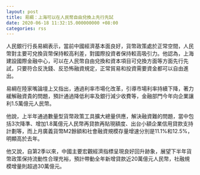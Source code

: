 ```yaml
---
layout: post
title: 易綱：上海可以在人民幣自由兌換上先行先試
date: 2020-06-18 11:32:15.000000000 +08:00
categories: rss
---
```


人民銀行行長易綱表示，當前中國經濟基本面良好，貨幣政策處於正常空間，人民幣對主要可兌換貨幣保持較高利差，對國際投資者保持較高吸引力。他認為，上海建設國際金融中心，可以在人民幣自由兌換和資本項目可兌換方面等方面先行先試，只要符合反洗錢、反恐怖融資規定，正常貿易和投資需要資金都可以自由進出。

易綱在陸家嘴論壇上又指出，通過利率市場化改革，引導市場利率持續下降，著力緩解融資貴的問題，預計通過降低利率及銀行減少收費等，金融部門今年向企業讓利1.5萬億元人民幣。

他說，上半年通過數量型貨幣政策工具擴大總量供應，解決融資難的問題，當中包括3次降準、增加1.8萬億元人民幣再貸款再貼現額度、出台小額企業信用貸款支持計劃等，而上月廣義貨幣M2餘額和社會融資規模存量增速分別是11.1%和12.5%，明顯高於去年。

他又說，自第2季以來，中國主要宏觀經濟指標呈現良好回升跡象，展望下半年貨幣政策保持流動性合理充裕，預計帶動全年新增貸款近20萬億元人民幣，社融規模增量則超過30萬億元。
